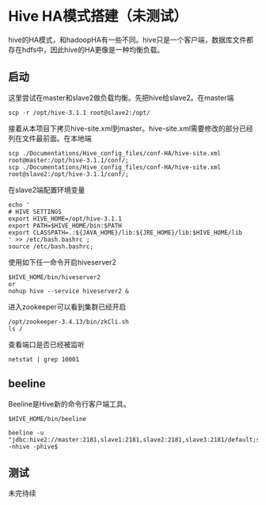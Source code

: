 # Hive HA模式搭建（未测试）

hive的HA模式，和hadoopHA有一些不同。hive只是一个客户端，数据库文件都存在hdfs中，因此hive的HA更像是一种均衡负载。

## 启动

这里尝试在master和slave2做负载均衡。先把hive给slave2。在master端
```
scp -r /opt/hive-3.1.1 root@slave2:/opt/
```

接着从本项目下拷贝hive-site.xml到master。hive-site.xml需要修改的部分已经列在文件最前面。在本地端
```
scp ./Documentations/Hive_config_files/conf-HA/hive-site.xml root@master:/opt/hive-3.1.1/conf/;
scp ./Documentations/Hive_config_files/conf-HA/hive-site.xml root@slave2:/opt/hive-3.1.1/conf/;
```

在slave2端配置环境变量
```
echo '
# HIVE SETTINGS
export HIVE_HOME=/opt/hive-3.1.1
export PATH=$HIVE_HOME/bin:$PATH
export CLASSPATH=.:${JAVA_HOME}/lib:${JRE_HOME}/lib:$HIVE_HOME/lib
' >> /etc/bash.bashrc ;
source /etc/bash.bashrc;
```

使用如下任一命令开启hiveserver2
```
$HIVE_HOME/bin/hiveserver2
or
nohup hive --service hiveserver2 &
```

进入zookeeper可以看到集群已经开启
```
/opt/zookeeper-3.4.13/bin/zkCli.sh
ls /
```

查看端口是否已经被监听
```
netstat | grep 10001
```

## beeline

Beeline是Hive新的命令行客户端工具。

```
$HIVE_HOME/bin/beeline

beeline -u "jdbc:hive2://master:2181,slave1:2181,slave2:2181,slave3:2181/default;serviceDiscoveryMode=zooKeeper;zooKeeperNamespace=hiveserver2_zk" -nhive -phive$
```


## 测试

未完待续

